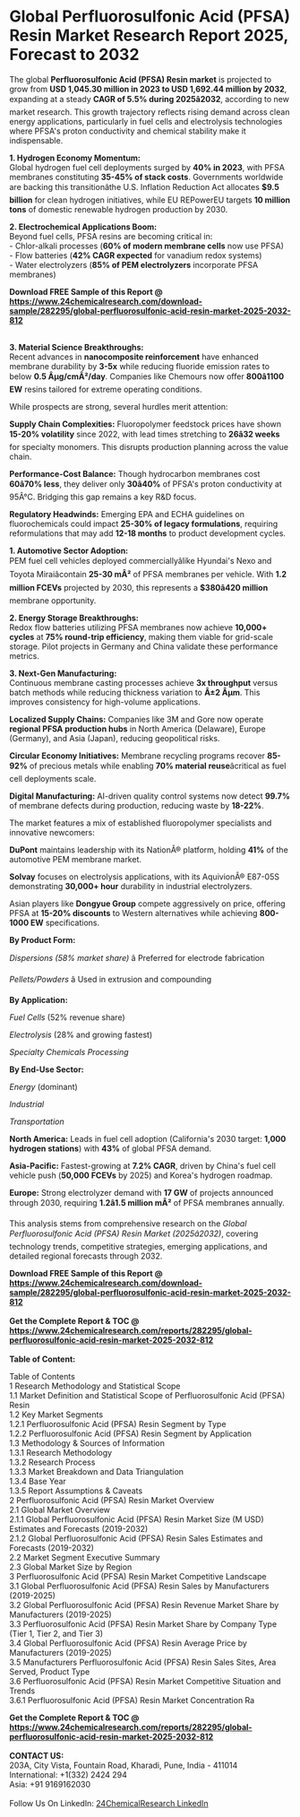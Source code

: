 <h1>Global Perfluorosulfonic Acid (PFSA) Resin Market Research Report 2025, Forecast to 2032</h1><p>The global <strong>Perfluorosulfonic Acid (PFSA) Resin market</strong> is projected to grow from <strong>USD 1,045.30 million in 2023 to USD 1,692.44 million by 2032</strong>, expanding at a steady <strong>CAGR of 5.5% during 2025â2032</strong>, according to new market research. This growth trajectory reflects rising demand across clean energy applications, particularly in fuel cells and electrolysis technologies where PFSA's proton conductivity and chemical stability make it indispensable.</p><p><strong>1. Hydrogen Economy Momentum:</strong><br>
Global hydrogen fuel cell deployments surged by <strong>40% in 2023</strong>, with PFSA membranes constituting <strong>35-45% of stack costs</strong>. Governments worldwide are backing this transitionâthe U.S. Inflation Reduction Act allocates <strong>$9.5 billion</strong> for clean hydrogen initiatives, while EU REPowerEU targets <strong>10 million tons</strong> of domestic renewable hydrogen production by 2030.</p><p><strong>2. Electrochemical Applications Boom:</strong><br>
Beyond fuel cells, PFSA resins are becoming critical in:<br>
- Chlor-alkali processes (<strong>60% of modern membrane cells</strong> now use PFSA)<br>
- Flow batteries (<strong>42% CAGR expected</strong> for vanadium redox systems)<br>
- Water electrolyzers (<strong>85% of PEM electrolyzers</strong> incorporate PFSA membranes)</p><div><b>Download FREE Sample of this Report @ 
            <a href="https://www.24chemicalresearch.com/download-sample/282295/global-perfluorosulfonic-acid-resin-market-2025-2032-812">
            https://www.24chemicalresearch.com/download-sample/282295/global-perfluorosulfonic-acid-resin-market-2025-2032-812</a></b></div><br><p><strong>3. Material Science Breakthroughs:</strong><br>
Recent advances in <strong>nanocomposite reinforcement</strong> have enhanced membrane durability by <strong>3-5x</strong> while reducing fluoride emission rates to below <strong>0.5 Âµg/cmÂ²/day</strong>. Companies like Chemours now offer <strong>800â1100 EW</strong> resins tailored for extreme operating conditions.</p><p>While prospects are strong, several hurdles merit attention:</p><p><strong>Supply Chain Complexities:</strong> Fluoropolymer feedstock prices have shown <strong>15-20% volatility</strong> since 2022, with lead times stretching to <strong>26â32 weeks</strong> for specialty monomers. This disrupts production planning across the value chain.</p><p><strong>Performance-Cost Balance:</strong> Though hydrocarbon membranes cost <strong>60â70% less</strong>, they deliver only <strong>30â40%</strong> of PFSA's proton conductivity at 95Â°C. Bridging this gap remains a key R&amp;D focus.</p><p><strong>Regulatory Headwinds:</strong> Emerging EPA and ECHA guidelines on fluorochemicals could impact <strong>25-30% of legacy formulations</strong>, requiring reformulations that may add <strong>12-18 months</strong> to product development cycles.</p><p><strong>1. Automotive Sector Adoption:</strong><br>
PEM fuel cell vehicles deployed commerciallyâlike Hyundai's Nexo and Toyota Miraiâcontain <strong>25-30 mÂ²</strong> of PFSA membranes per vehicle. With <strong>1.2 million FCEVs</strong> projected by 2030, this represents a <strong>$380â420 million</strong> membrane opportunity.</p><p><strong>2. Energy Storage Breakthroughs:</strong><br>
Redox flow batteries utilizing PFSA membranes now achieve <strong>10,000+ cycles</strong> at <strong>75% round-trip efficiency</strong>, making them viable for grid-scale storage. Pilot projects in Germany and China validate these performance metrics.</p><p><strong>3. Next-Gen Manufacturing:</strong><br>
Continuous membrane casting processes achieve <strong>3x throughput</strong> versus batch methods while reducing thickness variation to <strong>Â±2 Âµm</strong>. This improves consistency for high-volume applications.</p><p><strong>Localized Supply Chains:</strong> Companies like 3M and Gore now operate <strong>regional PFSA production hubs</strong> in North America (Delaware), Europe (Germany), and Asia (Japan), reducing geopolitical risks.</p><p><strong>Circular Economy Initiatives:</strong> Membrane recycling programs recover <strong>85-92%</strong> of precious metals while enabling <strong>70% material reuse</strong>âcritical as fuel cell deployments scale.</p><p><strong>Digital Manufacturing:</strong> AI-driven quality control systems now detect <strong>99.7%</strong> of membrane defects during production, reducing waste by <strong>18-22%</strong>.</p><p>The market features a mix of established fluoropolymer specialists and innovative newcomers:</p><p><strong>DuPont</strong> maintains leadership with its NationÂ® platform, holding <strong>41%</strong> of the automotive PEM membrane market.</p><p><strong>Solvay</strong> focuses on electrolysis applications, with its AquivionÂ® E87-05S demonstrating <strong>30,000+ hour</strong> durability in industrial electrolyzers.</p><p>Asian players like <strong>Dongyue Group</strong> compete aggressively on price, offering PFSA at <strong>15-20% discounts</strong> to Western alternatives while achieving <strong>800-1000 EW</strong> specifications.</p><p><strong>By Product Form:</strong></p><p><em>Dispersions (58% market share)</em> â Preferred for electrode fabrication</p><p><em>Pellets/Powders</em> â Used in extrusion and compounding</p><p><strong>By Application:</strong></p><p><em>Fuel Cells</em> (52% revenue share)</p><p><em>Electrolysis</em> (28% and growing fastest)</p><p><em>Specialty Chemicals Processing</em></p><p><strong>By End-Use Sector:</strong></p><p><em>Energy</em> (dominant)</p><p><em>Industrial</em></p><p><em>Transportation</em></p><p><strong>North America:</strong> Leads in fuel cell adoption (California's 2030 target: <strong>1,000 hydrogen stations</strong>) with <strong>43%</strong> of global PFSA demand.</p><p><strong>Asia-Pacific:</strong> Fastest-growing at <strong>7.2% CAGR</strong>, driven by China's fuel cell vehicle push (<strong>50,000 FCEVs</strong> by 2025) and Korea's hydrogen roadmap.</p><p><strong>Europe:</strong> Strong electrolyzer demand with <strong>17 GW</strong> of projects announced through 2030, requiring <strong>1.2â1.5 million mÂ²</strong> of PFSA membranes annually.</p><p>This analysis stems from comprehensive research on the <em>Global Perfluorosulfonic Acid (PFSA) Resin Market (2025â2032)</em>, covering technology trends, competitive strategies, emerging applications, and detailed regional forecasts through 2032.</p><div><b>Download FREE Sample of this Report @ 
            <a href="https://www.24chemicalresearch.com/download-sample/282295/global-perfluorosulfonic-acid-resin-market-2025-2032-812">
            https://www.24chemicalresearch.com/download-sample/282295/global-perfluorosulfonic-acid-resin-market-2025-2032-812</a></b></div><br><div><b>Get the Complete Report & TOC @ 
            <a href="https://www.24chemicalresearch.com/reports/282295/global-perfluorosulfonic-acid-resin-market-2025-2032-812">
            https://www.24chemicalresearch.com/reports/282295/global-perfluorosulfonic-acid-resin-market-2025-2032-812</a></b></div><br>
            <b>Table of Content:</b><p>Table of Contents<br />
1 Research Methodology and Statistical Scope<br />
1.1 Market Definition and Statistical Scope of Perfluorosulfonic Acid (PFSA) Resin<br />
1.2 Key Market Segments<br />
1.2.1 Perfluorosulfonic Acid (PFSA) Resin Segment by Type<br />
1.2.2 Perfluorosulfonic Acid (PFSA) Resin Segment by Application<br />
1.3 Methodology & Sources of Information<br />
1.3.1 Research Methodology<br />
1.3.2 Research Process<br />
1.3.3 Market Breakdown and Data Triangulation<br />
1.3.4 Base Year<br />
1.3.5 Report Assumptions & Caveats<br />
2 Perfluorosulfonic Acid (PFSA) Resin Market Overview<br />
2.1 Global Market Overview<br />
2.1.1 Global Perfluorosulfonic Acid (PFSA) Resin Market Size (M USD) Estimates and Forecasts (2019-2032)<br />
2.1.2 Global Perfluorosulfonic Acid (PFSA) Resin Sales Estimates and Forecasts (2019-2032)<br />
2.2 Market Segment Executive Summary<br />
2.3 Global Market Size by Region<br />
3 Perfluorosulfonic Acid (PFSA) Resin Market Competitive Landscape<br />
3.1 Global Perfluorosulfonic Acid (PFSA) Resin Sales by Manufacturers (2019-2025)<br />
3.2 Global Perfluorosulfonic Acid (PFSA) Resin Revenue Market Share by Manufacturers (2019-2025)<br />
3.3 Perfluorosulfonic Acid (PFSA) Resin Market Share by Company Type (Tier 1, Tier 2, and Tier 3)<br />
3.4 Global Perfluorosulfonic Acid (PFSA) Resin Average Price by Manufacturers (2019-2025)<br />
3.5 Manufacturers Perfluorosulfonic Acid (PFSA) Resin Sales Sites, Area Served, Product Type<br />
3.6 Perfluorosulfonic Acid (PFSA) Resin Market Competitive Situation and Trends<br />
3.6.1 Perfluorosulfonic Acid (PFSA) Resin Market Concentration Ra</p><div><b>Get the Complete Report & TOC @ 
            <a href="https://www.24chemicalresearch.com/reports/282295/global-perfluorosulfonic-acid-resin-market-2025-2032-812">
            https://www.24chemicalresearch.com/reports/282295/global-perfluorosulfonic-acid-resin-market-2025-2032-812</a></b></div><br><b>CONTACT US:</b><br>
            203A, City Vista, Fountain Road, Kharadi, Pune, India - 411014<br>
            International: +1(332) 2424 294<br>
            Asia: +91 9169162030 <br><br>
            Follow Us On LinkedIn: <a href="https://www.linkedin.com/company/24chemicalresearch/">24ChemicalResearch LinkedIn</a>